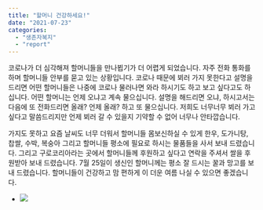 ```yaml
---
title: "할머니 건강하세요!"
date: "2021-07-23"
categories: 
  - "생존자복지"
  - "report"
---
```


코로나가 더 심각해져 할머니들을 만나뵙기가 더 어렵게 되었습니다. 자주 전화 통화를 하며 할머니들 안부를 묻고 있는 상황입니다. 코로나 때문에 뵈러 가지 못한다고 설명을 드리면 어떤 할머니들은 나중에 코로나 물러나면 와라 하시기도 하고 보고 싶다고도 하십니다. 어떤 할머니는 언제 오냐고 계속 물으십니다. 설명을 해드리면 오냐, 하시고서는 다음에 또 전화드리면 올래? 언제 올래? 하고 또 물으십니다. 저희도 너무너무 뵈러 가고 싶다고 말씀드리지만 언제 뵈러 갈 수 있을지 기약할 수 없어 너무나 안타깝습니다.

가지도 못하고 요즘 날씨도 너무 더워서 할머니들 몸보신하실 수 있게 한우, 도가니탕, 찹쌀, 수박, 복숭아 그리고 할머니들 평소에 필요로 하시는 물품들을 사서 보내 드렸습니다. 그리고 구로코리아라는 곳에서 할머니들께 후원하고 싶다고 연락을 주셔서 쌀을 후원받아 보내 드렸습니다. 7월 25일이 생신인 할머니께는 평소 잘 드시는 꿀과 망고를 보내 드렸습니다. 할머니들이 건강하고 맘 편하게 이 더운 여름 나실 수 있으면 좋겠습니다.

- ![](https://r2.womenandwar.net/2021/07/photo_2021-07-23_13-49-04-768x1024.jpg)
